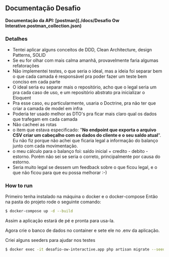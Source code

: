 ## Documentação Desafio

**Documentação da API: [postman](./docs/Desafio Ow Interative.postman_collection.json)**

### Detalhes
 - Tentei aplicar alguns conceitos de DDD, Clean Architecture, design Patterns, SOLID
 - Se eu for olhar com mais calma amanhã, provavelmente faria algumas refatorações
 - Não implementei testes, o que seria o ideal, mas a ideia foi separar bem o que cada camada é responsável pra poder fazer um teste bem conciso em cada parte
 - O ideal seria eu separar mais o repositório, acho que o legal seria um pra cada caso de uso, e um repositório abstrato pra inicializar o Eloquent
 - Pra esse caso, eu particularmente, usaria o Doctrine, pra não ter que criar a camada de model em infra
 - Poderia ter usado melhor as DTO's pra ficar mais claro qual os dados que trafegam em cada camada
 - Não cacheei as rotas
 - o item que estava especificado: "**No endpoint que exporta o arquivo CSV criar um cabeçalho com os dados do cliente e o seu saldo atual**". Eu não fiz porque não achei que ficaria legal a informação do balanço junto com cada movimentação.
 - o meu cálculo para o balanço foi: saldo inicial + credito - debito - estorno. Porém não sei se seria o correto, principalmente por causa do estorno.
 - Seria muito legal se dessem um feedback sobre o que ficou legal, e o que não ficou para que eu possa melhorar :-)

### How to run

Primeiro tenha instalado na máquina o docker e o docker-compose
Então na pasta do projeto rode o seguinte comando:

```bash
$ docker-compose up -d --build
```

Assim a aplicação estará de pé e pronta para usa-la.

Agora crie o banco de dados no container e sete ele no .env da aplicação.

Criei alguns seeders para ajudar nos testes
```bash
$ docker exec -it desafio-ow-interactive.app php artisan migrate --seed
```
